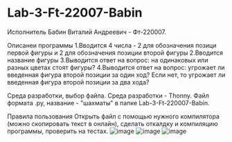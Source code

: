 # Lab-3-Ft-22007-Babin
Исполнитель
Бабин Виталий Андреевич - Фт-220007.

Описанеи программы
1.Вводится 4 числа - 2 для обозначения позици первой фигуры и 2 для обозначения позиции второй фигуры
2.Вводится название фигуры
3.Выводится ответ на вопрос:  на одинаковых или разных цветах стоят фигуры?
4.Выводится ответ на вопрос: угрожает ли введенная фигура второй позиции за один ход? Если нет, то угрожает ли введенная фигура второй позиции за два хода? 


Среда разработки, выбор файла.
Среда разработки - Thonny. Файл формата .py, название - "шахматы" в папке Lab-3-Ft-220007-Babin.

Правила пользования
Открыть файл с помощью нужного компилятора (можно скопировать текст в онлайн), сделать откалдку и компиляцию программы, проверить на тестах.
![image](https://github.com/Vitalyushik/Lab-3-Ft-22007-Babin/assets/146360520/17a5244e-35d5-4a9f-a7bc-6e152d5bb602)
![image](https://github.com/Vitalyushik/Lab-3-Ft-22007-Babin/assets/146360520/653267a1-e4ab-4bb2-9f23-77cae4d3fc45)
![image](https://github.com/Vitalyushik/Lab-3-Ft-22007-Babin/assets/146360520/e0489720-a452-4559-9829-9b9c0ecd78fa)

